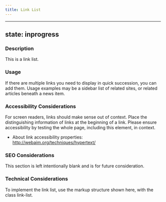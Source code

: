 ```yaml
---
title: Link List
---
```


---
state: inprogress
---

### Description
This is a link list.

### Usage
If there are multiple links you need to display in quick succession, you can add them. Usage examples may be a sidebar list of related sites, or related articles beneath a news item.

### Accessibility Considerations
For screen readers, links should make sense out of context. Place the distinguishing information of links at the beginning of a link. Please ensure accessibility by testing the whole page, including this element, in context.

* About link accessibility properties: http://webaim.org/techniques/hypertext/

### SEO Considerations
This section is left intentionally blank and is for future consideration.

### Technical Considerations
To implement the link list, use the markup structure shown here, with the class link-list.
